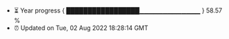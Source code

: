 - ⏳ Year progress { █████████████████▁▁▁▁▁▁▁▁▁▁▁▁▁ } 58.57 %
- ⏰ Updated on Tue, 02 Aug 2022 18:28:14 GMT

